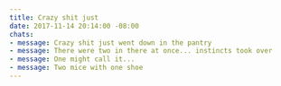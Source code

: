 ```yaml
---
title: Crazy shit just
date: 2017-11-14 20:14:00 -08:00
chats:
- message: Crazy shit just went down in the pantry
- message: There were two in there at once... instincts took over
- message: One might call it...
- message: Two mice with one shoe
---
```


